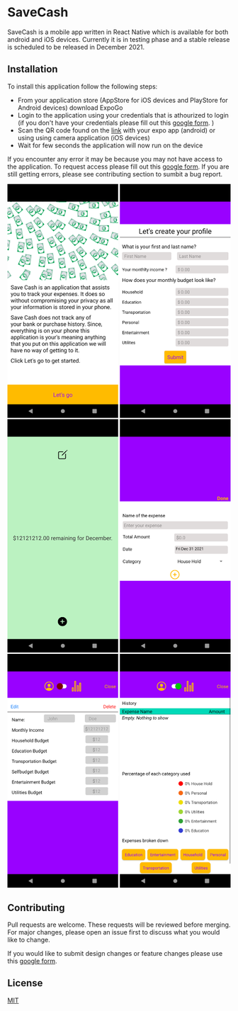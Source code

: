 # SaveCash

SaveCash is a mobile app written in React Native which is available for both android and iOS devices. Currently it is in testing phase and a stable release is scheduled to be released in December 2021. 

## Installation

To install this application follow the following steps: 
- From your application store (AppStore for iOS devices and PlayStore for Android devices) download ExpoGo
- Login to the application using your credentials that is athourized to login (if you don't have your credentials please fill out this [google form](https://forms.gle/DU1xbrtGhcWDuNQ5A). )
- Scan the QR code found on the [link](https://expo.dev/@funnybacon/SaveCash) with your expo app (android) or using using camera application (iOS devices)
- Wait for few seconds the application will now run on the device

If you encounter any error it may be because you may not have access to the application. To request access please fill out this [google form](https://forms.gle/DU1xbrtGhcWDuNQ5A). If you are still getting errors, please see contributing section to sumbit a bug report. 
<p float="left">
  <img src="https://raw.githubusercontent.com/karundawadi/SaveCash/main/Screenshots/Phone/landing_page.png" width="250" height="auto"/>
  <img src="https://raw.githubusercontent.com/karundawadi/SaveCash/main/Screenshots/Phone/create_profile.png" width="250" height="auto"/>
  <img src="https://raw.githubusercontent.com/karundawadi/SaveCash/main/Screenshots/Phone/home_page.png" width="250" height="auto"/>
  <img src="https://raw.githubusercontent.com/karundawadi/SaveCash/main/Screenshots/Phone/add_expenses.png" width="250" height="auto"/>
  <img src="https://raw.githubusercontent.com/karundawadi/SaveCash/main/Screenshots/Phone/edit_profile.png" width="250" height="auto"/>
  <img src="https://raw.githubusercontent.com/karundawadi/SaveCash/main/Screenshots/Phone/finances.png" width="250" height="auto"/>
</p>


## Contributing
Pull requests are welcome. These requests will be reviewed before merging. For major changes, please open an issue first to discuss what you would like to change.

If you would like to submit design changes or feature changes please use this [google form](https://forms.gle/kRkCRP1VKtmUSYMAA).

## License
[MIT](https://choosealicense.com/licenses/mit/)
